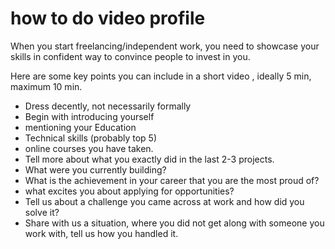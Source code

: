 # how to do video profile
When you start freelancing/independent work, you need to showcase your skills in confident way to convince people to invest in you. 

Here are some key points you can include in a short video , ideally 5 min, maximum 10 min. 

- Dress decently, not necessarily formally
- Begin with introducing yourself 
- mentioning your Education 
- Technical skills (probably top 5)
- online courses you have taken.
- Tell  more about what you exactly did in the last 2-3 projects. 
- What were you currently building? 
- What is the achievement in your career that you are the most proud of? 
- what excites you about applying for opportunities?
- Tell us about a challenge you came across at work and how did you solve it?
- Share with us a situation, where you did not get along with someone you work with, tell us how you handled it.